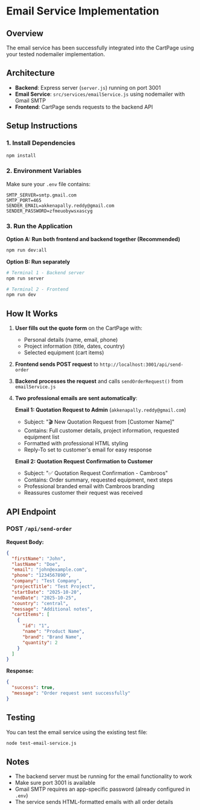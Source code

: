 # Email Service Implementation

## Overview
The email service has been successfully integrated into the CartPage using your tested nodemailer implementation.

## Architecture
- **Backend**: Express server (`server.js`) running on port 3001
- **Email Service**: `src/services/emailService.js` using nodemailer with Gmail SMTP
- **Frontend**: CartPage sends requests to the backend API

## Setup Instructions

### 1. Install Dependencies
```bash
npm install
```

### 2. Environment Variables
Make sure your `.env` file contains:
```
SMTP_SERVER=smtp.gmail.com
SMTP_PORT=465
SENDER_EMAIL=akkenapally.reddy@gmail.com
SENDER_PASSWORD=zfmeuobywsxascyg
```

### 3. Run the Application

**Option A: Run both frontend and backend together (Recommended)**
```bash
npm run dev:all
```

**Option B: Run separately**
```bash
# Terminal 1 - Backend server
npm run server

# Terminal 2 - Frontend
npm run dev
```

## How It Works

1. **User fills out the quote form** on the CartPage with:
   - Personal details (name, email, phone)
   - Project information (title, dates, country)
   - Selected equipment (cart items)

2. **Frontend sends POST request** to `http://localhost:3001/api/send-order`

3. **Backend processes the request** and calls `sendOrderRequest()` from `emailService.js`

4. **Two professional emails are sent automatically**:
   
   **Email 1: Quotation Request to Admin** (`akkenapally.reddy@gmail.com`)
   - Subject: "🎬 New Quotation Request from [Customer Name]"
   - Contains: Full customer details, project information, requested equipment list
   - Formatted with professional HTML styling
   - Reply-To set to customer's email for easy response
   
   **Email 2: Quotation Request Confirmation to Customer**
   - Subject: "✅ Quotation Request Confirmation - Cambroos"
   - Contains: Order summary, requested equipment, next steps
   - Professional branded email with Cambroos branding
   - Reassures customer their request was received

## API Endpoint

### POST `/api/send-order`

**Request Body:**
```json
{
  "firstName": "John",
  "lastName": "Doe",
  "email": "john@example.com",
  "phone": "1234567890",
  "company": "Test Company",
  "projectTitle": "Test Project",
  "startDate": "2025-10-20",
  "endDate": "2025-10-25",
  "country": "central",
  "message": "Additional notes",
  "cartItems": [
    {
      "id": "1",
      "name": "Product Name",
      "brand": "Brand Name",
      "quantity": 2
    }
  ]
}
```

**Response:**
```json
{
  "success": true,
  "message": "Order request sent successfully"
}
```

## Testing

You can test the email service using the existing test file:
```bash
node test-email-service.js
```

## Notes

- The backend server must be running for the email functionality to work
- Make sure port 3001 is available
- Gmail SMTP requires an app-specific password (already configured in `.env`)
- The service sends HTML-formatted emails with all order details
